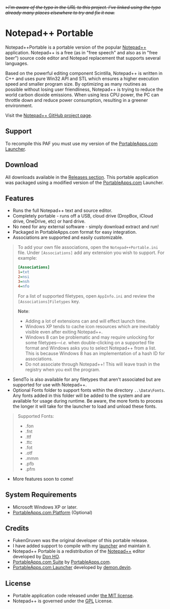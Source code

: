 <del>>_I'm aware of the typo in the URL to this project. I've linked using the typo already many places elsewhere to try and fix it now._</del>
# Notepad++ Portable

Notepad++Portable is a portable version of the popular [Notepad++][C1] application. Notepad++ is a free (as in "free speech" and also as in "free beer") source code editor and Notepad replacement that supports several languages.

Based on the powerful editing component Scintilla, Notepad++ is written in C++ and uses pure Win32 API and STL which ensures a higher execution speed and smaller program size. By optimizing as many routines as possible without losing user friendliness, Notepad++ is trying to reduce the world carbon dioxide emissions. When using less CPU power, the PC can throttle down and reduce power consumption, resulting in a greener environment.

Visit the [Notepad++ GitHub project page](https://github.com/notepad-plus-plus/notepad-plus-plus).

## Support

To recompile this PAF you must use my version of the [PortableApps.com Launcher][S1].

 [S1]: https://github.com/demondevin/portableapps.comlauncher

## Download

All downloads available in the [Releases section][D1]. This portable application was packaged using a modified version of the [PortableApps.com][D2] Launcher.

 [D1]: https://github.com/demondevin/Notepad-Portable/releases/latest
 [D2]: http//portableapps.com/

## Features

* Runs the full Notepad++ text and source editor.
* Completely portable - runs off a USB, cloud drive (DropBox, iCloud drive,
  OneDrive, etc) or hard drive.
* No need for any external software - simply download extract and run!
* Packaged in PortableApps.com format for easy integration.
* Associations are supported and easily customizable.
> To add your own file associations, open the `Notepad++Portable.ini` file. Under `[Associations]` add any extension you wish to support. For example:
> ```INI
> [Associations]
> 1=txt
> 2=nsi
> 3=nsh
> 4=nfo
> ```
> For a list of supported filetypes, open `AppInfo.ini` and review the `[Associations]Filetypes` key. 
> 
> **Note**:
> - Adding a lot of extensions can and will effect launch time. 
> - Windows XP tends to cache icon resources which are inevitably visible even after exiting Notepad++.
> - Windows 8 can be problematic and may require unlocking for some filetypes&mdash;_i.e._ when double-clicking on a supported file format and Windows asks you to select Notepad++ from a list. This is because Windows 8 has an implementation of a hash ID for associations. 
> - Do not associate through Notepad++! This will leave trash in the registry when you exit the program. 
* SendTo is also available for any filetypes that aren't associated but are supported for use with Notepad++.
* Optional Fonts folder to support fonts within the directory `..\Data\Fonts`. Any fonts added in this folder will be added to the system and are available for usage during runtime. Be aware, the more fonts to process the longer it will take for the launcher to load and unload these fonts.
> Supported Fonts: 
> - .fon
> - .fnt
> - .ttf
> - .ttc
> - .fot
> - .otf
> - .mmm
> - .pfb
> - .pfm
* More features soon to come!

## System Requirements

* Microsoft Windows XP or later.
* [PortableApps.com Platform][R1] (Optional)

 [R1]: http://portableapps.com/download

## Credits

* FukenGruven was the original developer of this portable release.
* I have added support to compile with my [launcher][S1] and maintain it.
* Notepad++ Portable is a redistribution of the
  [Notepad++][C1] editor developed by [Don HO][C2].
* [PortableApps.com Suite][R1] by [PortableApps.com][D2].
* [PortableApps.com Launcher][S1] developed by [demon.devin][C3].

 [C1]: http://notepad-plus-plus.org/
 [C2]: https://notepad-plus-plus.org/contributors/author.html
 [C3]: https://github.com/demondevin

## License

* Portable application code released under [the MIT license][L1].
* Notepad++ is governed under the [GPL][L2] License.

 [L1]: https://raw.githubusercontent.com/demondevin/Notepad-Portable/master/LICENSE
 [L2]: http://www.gnu.org/copyleft/gpl.html
 
